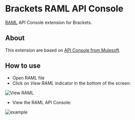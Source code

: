 # Brackets RAML API Console
[RAML](http://raml.org/) API Console extension for Brackets.


## About
This extension are based on [API Console from Mulesoft](https://github.com/mulesoft/api-console). 

## How to use

- Open RAML file
- Click on *View RAML* indicator in the bottom of the screen:

![View RAML](http://content.screencast.com/users/dnbard/folders/Jing/media/f31730b4-ae0d-420a-8c60-942f7ad4e794/2015-11-01_2021.png)

- View the RAML API Console:

![example](http://content.screencast.com/users/dnbard/folders/Jing/media/4911be9b-7f41-4c67-b4d6-3f2ceedde0fc/2015-11-01_2023.png)